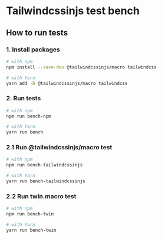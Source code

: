 # Tailwindcssinjs test bench

## How to run tests

### 1. Install packages

```bash
# with npm
npm install --save-dev @tailwindcssinjs/macro tailwindcss

# with Yarn
yarn add -D @tailwindcssinjs/macro tailwindcss
```

### 2. Run tests

```bash
# with npm
npm run bench-npm

# with Yarn
yarn run bench
```

### 2.1 Run @tailwindcssinjs/macro test

```bash
# with npm
npm run bench-tailwindcssinjs

# with Yarn
yarn run bench-tailwindcssinjs
```

### 2.2 Run twin.macro test

```bash
# with npm
npm run bench-twin

# with Yarn
yarn run bench-twin
```
